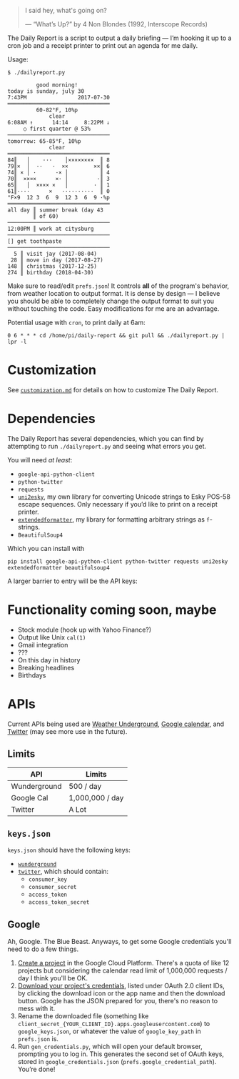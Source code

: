 > I said hey, what's going on?
>
> — “What’s Up?” by 4 Non Blondes (1992, Interscope Records)

The Daily Report is a script to output a daily briefing — I’m hooking it up
to a cron job and a receipt printer to print out an agenda for me daily.

Usage:

    $ ./dailyreport.py

             good morning!
    today is sunday, july 30
    7:43PM                2017-07-30
    ════════════════════════════════
             60-82°F, 10%p
                 clear
    6:08AM ↑      14:14     8:22PM ↓
         ○ first quarter @ 53%
    ────────────────────────────────
    tomorrow: 65-85°F, 10%p
                 clear
    ════════════════════════════════
    84║   │    ···    │××××××××  ║ 8
    79║×  │  ··   ·  ××        ××║ 6
    74║ × │ ·      ·× │          ║ 4
    70║  ××¤×      ×· │         ·║ 3
    65║   │  ×××× ×   │        · ║ 1
    61║····      ×   ··········  ║ 0
    °F×9  12 3  6  9  12 3  6  9 ·%p
    ════════════════════════════════
    all day ║ summer break (day 43
            ║ of 60)
    ────────────────────────────────
    12:00PM ║ work at citysburg
    ────────────────────────────────
    [] get toothpaste
    ────────────────────────────────
      5 ║ visit jay (2017-08-04)
     28 ║ move in day (2017-08-27)
    148 ║ christmas (2017-12-25)
    274 ║ birthday (2018-04-30)


Make sure to read/edit `prefs.json`! It controls **all** of the program's
behavior, from weather location to output format. It is dense by design — I
believe you should be able to completely change the output format to suit you
without touching the code. Easy modifications for me are an advantage.

Potential usage with `cron`, to print daily at 6am:

    0 6 * * * cd /home/pi/daily-report && git pull && ./dailyreport.py | lpr -l

# Customization

See [`customization.md`][cust] for details on how to customize The Daily Report.

# Dependencies

The Daily Report has several dependencies, which you can find by attempting to
run `./dailyreport.py` and seeing what errors you get.

You will need *at least*:

* `google-api-python-client`
* `python-twitter`
* `requests`
* [`uni2esky`][uni2esky], my own library for converting Unicode strings to Esky
  POS-58 escape sequences. Only necessary if you’d like to print on a receipt
  printer.
* [`extendedformatter`][extformat], my library for formatting arbitrary strings
  as `f`-strings.
* `BeautifulSoup4`

Which you can install with

    pip install google-api-python-client python-twitter requests uni2esky extendedformatter beautifulsoup4

A larger barrier to entry will be the API keys:

# Functionality coming soon, maybe

* Stock module (hook up with Yahoo Finance?)
* Output like Unix `cal(1)`
* Gmail integration
* ???
* On this day in history
* Breaking headlines
* Birthdays

# APIs

Current APIs being used are [Weather Underground][wunderground], [Google
calendar][gcal], and [Twitter][twitter] (may see more use in the future).

## Limits

API          |Limits
-------------|---------------
Wunderground |500 / day
Google Cal   |1,000,000 / day
Twitter      |A Lot

## `keys.json`

`keys.json` should have the following keys:

* [`wunderground`][wunderground]
* [`twitter`][twitter], which should contain:
    * `consumer_key`
    * `consumer_secret`
    * `access_token`
    * `access_token_secret`

## Google

Ah, Google. The Blue Beast. Anyways, to get some Google credentials you'll need
to do a few things.

1. [Create a project][proj] in the Google Cloud Platform. There's a quota of
   like 12 projects but considering the calendar read limit of 1,000,000
   requests / day I think you'll be OK.
2. [Download your project's credentials][creds], listed under OAuth 2.0 client
   IDs, by clicking the download icon or the app name and then the download
   button. Google has the JSON prepared for you, there's no reason to mess with
   it.
3. Rename the downloaded file (something like
   `client_secret_{YOUR_CLIENT_ID}.apps.googleusercontent.com`) to
   `google_keys.json`, or whatever the value of `google_key_path` in
   `prefs.json` is.
4. Run `gen_credentials.py`, which will open your default browser, prompting
   you to log in. This generates the second set of OAuth keys, stored in
   `google_credentials.json` (`prefs.google_credential_path`). You’re done!

[wunderground]: https://www.wunderground.com/weather/api
[twitter]: https://apps.twitter.com/app/new
[gcal]: https://console.cloud.google.com/apis/dashboard
[creds]: https://console.cloud.google.com/apis/credentials
[proj]: https://console.cloud.google.com/projectcreate
[uni2esky]: https://pypi.python.org/pypi/uni2esky
[fmt-strings]: https://docs.python.org/3/library/string.html#format-string-syntax
[iso8601]: https://en.m.wikipedia.org/wiki/ISO_8601
[strftime]: https://docs.python.org/3/library/datetime.html#strftime-strptime-behavior
[cust]: ./customization.md
[extformat]: https://github.com/9999years/extendedformatter
